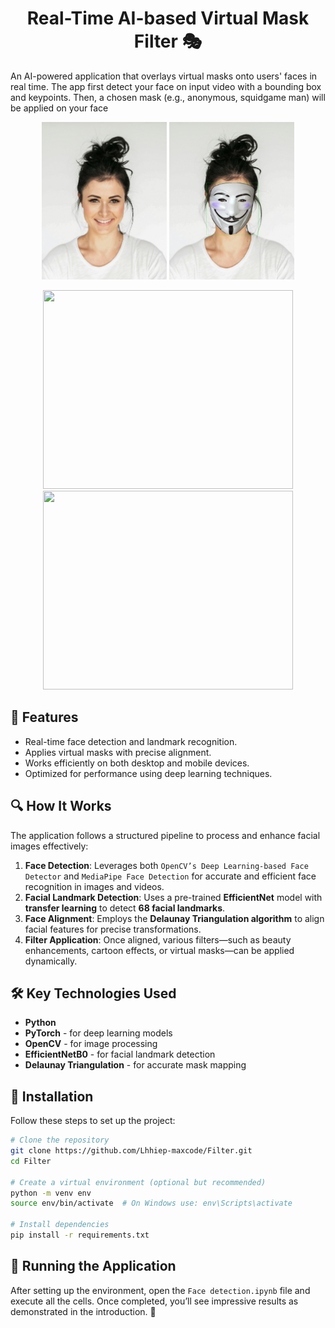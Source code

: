 <div align="center">

  # Real-Time AI-based Virtual Mask Filter 🎭

</div>

An AI-powered application that overlays virtual masks onto users' faces in real time. The app first detect your face on input video with a bounding box and keypoints. Then, a chosen mask (e.g., anonymous, squidgame man) will be applied on your face 

<p align="center"> 
    <img src="assets/jake-nackos.jpg" width="200" height="252">
    <img src="assets/jake-nakos_filtered.png" width="200" height="252">
</p>

<p align="center"> 
    <img src="assets/squidgame.gif" width="400" height="318">
    <img src="assets/anonymous.gif" width="400" height="318">
</p>


## 📌 Features
- Real-time face detection and landmark recognition.
- Applies virtual masks with precise alignment.
- Works efficiently on both desktop and mobile devices.
- Optimized for performance using deep learning techniques.

## 🔍 How It Works  
The application follows a structured pipeline to process and enhance facial images effectively:  

1. **Face Detection**: Leverages both `OpenCV’s Deep Learning-based Face Detector` and `MediaPipe Face Detection` for accurate and efficient face recognition in images and videos.  
2. **Facial Landmark Detection**: Uses a pre-trained **EfficientNet** model with **transfer learning** to detect **68 facial landmarks**.  
3. **Face Alignment**: Employs the **Delaunay Triangulation algorithm** to align facial features for precise transformations.  
4. **Filter Application**: Once aligned, various filters—such as beauty enhancements, cartoon effects, or virtual masks—can be applied dynamically.  


## 🛠 Key Technologies Used
- **Python**
- **PyTorch** - for deep learning models
- **OpenCV** - for image processing
- **EfficientNetB0** - for facial landmark detection
- **Delaunay Triangulation** - for accurate mask mapping

## 🚀 Installation
Follow these steps to set up the project:

```bash
# Clone the repository
git clone https://github.com/Lhhiep-maxcode/Filter.git
cd Filter

# Create a virtual environment (optional but recommended)
python -m venv env
source env/bin/activate  # On Windows use: env\Scripts\activate

# Install dependencies
pip install -r requirements.txt
```

## 🌟 Running the Application  
After setting up the environment, open the `Face detection.ipynb` file and execute all the cells. Once completed, you’ll see impressive results as demonstrated in the introduction. 🚀
